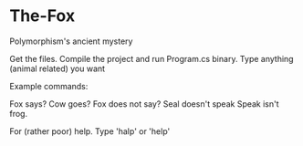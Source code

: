 The-Fox
=======

Polymorphism's ancient mystery


Get the files. Compile the project and run Program.cs binary. Type anything (animal related) you want

Example commands:

Fox says?
Cow goes?
Fox does not say?
Seal doesn't speak
Speak isn't frog.

For (rather poor) help. Type 'halp' or 'help'
